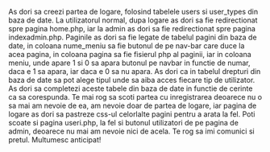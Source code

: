 As dori sa creezi partea de logare, folosind tabelele users si user_types din baza de date. La utilizatorul normal, dupa logare as dori sa fie redirectionat spre pagina home.php, iar la admin as dori sa fie redirectionat spre pagina indexadmin.php.
Paginile as dori sa fie legate de tabelul pagini din baza de date, in coloana nume_meniu sa fie butonul de pe nav-bar care duce la acea pagina, in coloana pagina sa fie fisierul php al paginii, iar in coloana meniu, unde apare 1 si 0 sa apara butonul pe navbar in functie de numar, daca e 1 sa apara, iar daca e 0 sa nu apara.
As dori ca in tabelul drepturi din baza de date sa pot alege tipul unde sa aiba acces fiecare tip de utilizator.
As dori sa completezi aceste tabele din baza de date in functie de cerinte ca sa corespunda.
Te mai rog sa scoti partea cu inregistrarea deoarece nu o sa mai am nevoie de ea, am nevoie doar de partea de logare, iar pagina de logare as dori sa pastreze css-ul celorlalte pagini pentru a arata la fel. Poti scoate si pagina useri.php, la fel si butonul utilizatori de pe pagina de admin, deoarece nu mai am nevoie nici de acela.
Te rog sa imi comunici si pretul.
Multumesc anticipat!

